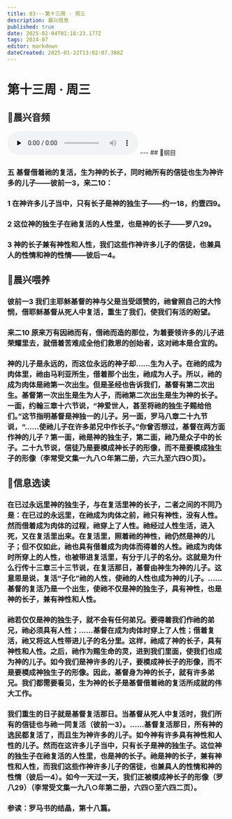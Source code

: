 ```yaml
---
title: 03---第十三周 · 周三
description: 晨兴信息
published: true
date: 2025-02-04T01:18:23.177Z
tags: 2024-07
editor: markdown
dateCreated: 2025-01-22T13:02:07.380Z
---
```


# 第十三周 · 周三

## 🎵晨兴音频
<audio id="audio" controls="" preload="none">
      <source id="mp3" src="/2024-07/week13/week13day3.mp3">
</audio>
---
## 📖纲目

### 五	基督借着祂的复活，生为神的长子，同时祂所有的信徒也生为神许多的儿子——彼前一3，来二10：

### 1	在神许多儿子当中，只有长子是神的独生子——约一18，约壹四9。

### 2	这位神的独生子在祂复活的人性里，也是神的长子——罗八29。

### 3	神的长子兼有神性和人性，我们这些作神许多儿子的信徒，也兼具人的性情和神的性情——彼后一4。

## 📖晨兴喂养

### 彼前一3    我们主耶稣基督的神与父是当受颂赞的，祂曾照自己的大怜悯，借耶稣基督从死人中复活，重生了我们，使我们有活的盼望。

### 来二10    原来万有因祂而有，借祂而造的那位，为着要领许多的儿子进荣耀里去，就借着苦难成全他们救恩的创始者，这对祂本是合宜的。

### 神的儿子是永远的，而这位永远的神子却……生为人子。在祂的成为肉体里，祂由马利亚所生，借着那个出生，祂成为人子。所以，祂的成为肉体是祂第一次出生。但是圣经也告诉我们，基督有第二次出生。基督第一次出生是生为人子，而祂第二次出生是生为神的长子。一面，约翰三章十六节说，“神爱世人，甚至将祂的独生子赐给他们。”这节指明基督是神独一的儿子。另一面，罗马八章二十九节说，“……使祂儿子在许多弟兄中作长子。”你曾否想过，基督在两方面作神的儿子？第一面，祂是神的独生子，第二面，祂乃是众子中的长子。二十九节说，信徒乃是要模成神长子的形像，而不是要模成独生子的形像（李常受文集一九八○年第二册，六三九至六四○页）。

## 📖信息选读

### 在已过永远里神的独生子，与在复活里神的长子，二者之间的不同乃是：在已过的永远里，在祂成为肉体之前，祂只有神性，没有人性。然而借着成为肉体的过程，祂穿上了人性。祂经过人性生活，进入死，又在复活里出来。在复活里，照着祂的神性，祂仍然是神的儿子；但不仅如此，祂也具有借着成为肉体而得着的人性。祂成为肉体时所穿上的人性，也被带进复活里，有分于儿子的名分。这就是为什么行传十三章三十三节说，在复活那日，基督由神生为神的儿子。这意思是说，复活“子化”祂的人性，使祂的人性也成为神的儿子。……基督的复活乃是一个出生，使祂不仅是神的独生子，具有神性，也是神的长子，兼有神性和人性。

### 祂若仅仅是神的独生子，就不会有任何弟兄。要得着我们作祂的弟兄，祂必须具有人性；……基督在成为肉体时穿上了人性；借着复活，祂又将这人性带进儿子的名分里。这样，祂成了神的长子，具有神性和人性。之后，祂作为赐生命的灵，进到我们里面，使我们也成为神的儿子。如今我们是神许多的儿子，要模成神长子的形像，而不是要模成神独生子的形像。因此，基督身为神的长子，就有许多弟兄。我们都需要看见，生为神的长子是基督借着祂的复活所成就的伟大工作。

### 我们重生的日子就是基督复活那日。当基督从死人中复活时，我们所有的信徒也与祂一同复活（彼前一3）。……基督复活那日，所有神的选民都复活了，而且生为神许多的儿子。如今神有许多具有神性和人性的儿子。然而在这许多儿子当中，只有长子是神的独生子。这位神的独生子在祂复活的人性里，也是神的长子。祂是神的长子，兼有神性和人性，而我们这些作神许多儿子的信徒，也兼具人的性情和神的性情（彼后一4）。如今一天过一天，我们正被模成神长子的形像（罗八29）（李常受文集一九八○年第二册，六四○至六四二页）。

### 参读：罗马书的结晶，第十八篇。

<!-- Google tag (gtag.js) -->

<script async src="https://www.googletagmanager.com/gtag/js?id=G-1P8709Z16T"></script>
<script>
  window.dataLayer = window.dataLayer || [];
  function gtag(){dataLayer.push(arguments);}
  gtag('js', new Date());

  gtag('config', 'G-1P8709Z16T');
</script>

